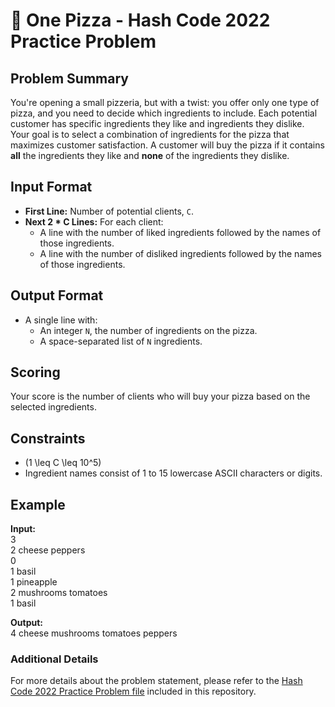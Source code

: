 # 🍕 One Pizza - Hash Code 2022 Practice Problem

## Problem Summary
You're opening a small pizzeria, but with a twist: you offer only one type of pizza, and you need to decide which ingredients to include. Each potential customer has specific ingredients they like and ingredients they dislike. Your goal is to select a combination of ingredients for the pizza that maximizes customer satisfaction. A customer will buy the pizza if it contains **all** the ingredients they like and **none** of the ingredients they dislike.

## Input Format
- **First Line:** Number of potential clients, `C`.
- **Next 2 * C Lines:** For each client:
  - A line with the number of liked ingredients followed by the names of those ingredients.
  - A line with the number of disliked ingredients followed by the names of those ingredients.

## Output Format
- A single line with:
  - An integer `N`, the number of ingredients on the pizza.
  - A space-separated list of `N` ingredients.

## Scoring
Your score is the number of clients who will buy your pizza based on the selected ingredients.

## Constraints
- \(1 \leq C \leq 10^5\)
- Ingredient names consist of 1 to 15 lowercase ASCII characters or digits.

## Example
**Input:**  
3  
2 cheese peppers  
0  
1 basil  
1 pineapple  
2 mushrooms tomatoes  
1 basil  

**Output:**  
4 cheese mushrooms tomatoes peppers

### Additional Details
For more details about the problem statement, please refer to the [Hash Code 2022 Practice Problem file](hashcode_2022_practice_round.pdf) included in this repository.

